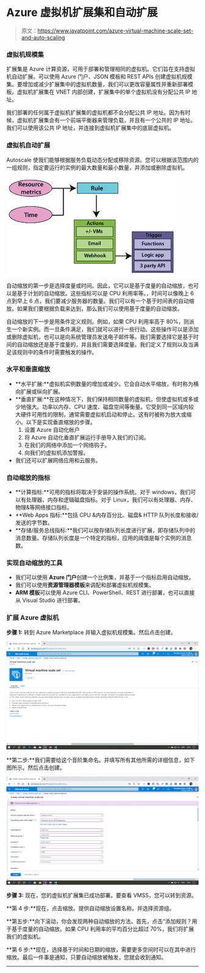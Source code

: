 # Azure 虚拟机扩展集和自动扩展

> 原文：<https://www.javatpoint.com/azure-virtual-machine-scale-set-and-auto-scaling>

### 虚拟机规模集

扩展集是 Azure 计算资源，可用于部署和管理相同的虚拟机。它们旨在支持虚拟机自动扩展。可以使用 Azure 门户、JSON 模板和 REST APIs 创建虚拟机规模集。要增加或减少扩展集中的虚拟机数量，我们可以更改容量属性并重新部署模板。虚拟机扩展集在 VNET 内部创建，扩展集中的单个虚拟机没有分配公共 IP 地址。

我们部署的任何属于虚拟机扩展集的虚拟机都不会分配公共 IP 地址。因为有时候，虚拟机扩展集会有一个前端平衡器来管理负载，并且有一个公共的 IP 地址。我们可以使用该公共 IP 地址，并连接到虚拟机扩展集中的底层虚拟机。

### 虚拟机自动扩展

Autoscale 使我们能够根据服务负载动态分配或移除资源。您可以根据该范围内的一组规则，指定要运行的实例的最大数量和最小数量，并添加或删除虚拟机。

![Azure Virtual Machine Scale Set & Auto Scaling](img/121dbdc3bcc02e5c219b41ad628fac46.png)

自动缩放的第一步是选择度量或时间。因此，它可以是基于度量的自动缩放，也可以是基于计划的自动缩放。这些指标可以是 CPU 利用率等。，时间可以像晚上 6 点到早上 6 点，我们要减少服务器的数量。我们可以有一个基于时间表的自动缩放。如果我们要根据负载来达到，那么我们可以使用基于度量的自动缩放。

自动缩放的下一步是用条件定义规则。例如，如果 CPU 利用率高于 80%，则派生一个新实例。而一旦条件满足，我们就可以进行一些行动。这些操作可以是添加或删除虚拟机，也可以是向系统管理员发送电子邮件等。我们需要选择它是基于时间的自动缩放还是基于度量的，并且我们需要选择度量。我们定义了规则以及当满足该规则中的条件时需要触发的操作。

### 水平和垂直缩放

*   **水平扩展:**虚拟机实例数量的增加或减少。它会自动水平缩放，有时称为横向扩展或纵向扩展。
*   **垂直扩展:**在这种情况下，我们保持相同数量的虚拟机，但使虚拟机或多或少地强大。功率以内存、CPU 速度、磁盘空间等衡量。它受到同一区域内较大硬件可用性的限制，通常需要虚拟机启动和停止。这有时被称为放大或缩小。以下是实现垂直缩放的步骤。
    1.  设置 Azure 自动化帐户
    2.  将 Azure 自动化垂直扩展运行手册导入我们的订阅。
    3.  在我们的网络中添加一个网络钩子。
    4.  向我们的虚拟机添加警报。
*   我们还可以扩展网络应用和云服务。

### 自动缩放的指标

*   **计算指标:**可用的指标将取决于安装的操作系统。对于 windows，我们可以有处理器、内存和逻辑磁盘指标。对于 Linux，我们可以有处理器、内存、物理&等网络接口指标。
*   **Web Apps 指标:**包括 CPU &内存百分比、磁盘& HTTP 队列长度和接收/发送的字节数。
*   **存储/服务总线指标:**我们可以按存储队列长度进行扩展，即存储队列中的消息数量。存储队列长度是一个特定的指标，应用的阈值是每个实例的消息数。

### 实现自动缩放的工具

*   我们可以使用 **Azure 门户**创建一个比例集，并基于一个指标启用自动缩放。
*   我们可以使用**资源管理器模板**来调配和部署虚拟机规模集。
*   **ARM 模板**可以使用 Azure CLI、PowerShell、REST 进行部署，也可以直接从 Visual Studio 进行部署。

### 扩展 Azure 虚拟机

**步骤 1:** 转到 Azure Marketplace 并输入虚拟机规模集。然后点击创建。

![Azure Virtual Machine Scale Set & Auto Scaling](img/b0875b61e2d0d27c6f492e67c1ec95fb.png)

**第二步:**我们需要给这个音阶集命名。并填写所有其他所需的详细信息，如下图所示。然后点击创建。

![Azure Virtual Machine Scale Set & Auto Scaling](img/cdb7de5b8c032ab8d2d375338d18fde6.png)

**步骤 3:** 现在，您的虚拟机扩展集已成功部署。要查看 VMSS，您可以转到资源。

**第 4 步:**现在，点击缩放。提供自动缩放设置名称。并选择资源组。

**第五步:**向下滚动，你会发现两种自动缩放的方法。首先，点击“添加规则？用于基于度量的自动缩放。如果 CPU 利用率的平均百分比超过 70%，我们将扩展我们的虚拟机。

**第 6 步:**现在，选择基于时间和日期的缩放，需要更多空间时可以在其中进行缩放。最后一件事是通知，只要自动缩放被触发，您就会收到通知。

* * *